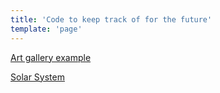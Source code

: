 ```yaml
---
title: 'Code to keep track of for the future'
template: 'page'
---
```


[Art gallery example](https://codepen.io/rbmel_77/pen/zaJvoy)

[Solar System](https://codepen.io/juliangarnier/pen/idhuG)